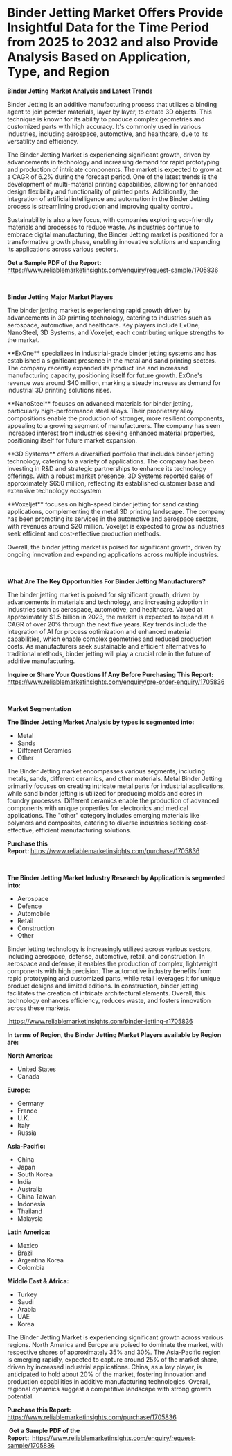 <p><h1>Binder Jetting Market Offers Provide Insightful Data for the Time Period from 2025 to 2032 and also Provide Analysis Based on Application, Type, and Region</h1></p><p><strong>Binder Jetting Market Analysis and Latest Trends</strong></p>
<p><p>Binder Jetting is an additive manufacturing process that utilizes a binding agent to join powder materials, layer by layer, to create 3D objects. This technique is known for its ability to produce complex geometries and customized parts with high accuracy. It's commonly used in various industries, including aerospace, automotive, and healthcare, due to its versatility and efficiency.</p><p>The Binder Jetting Market is experiencing significant growth, driven by advancements in technology and increasing demand for rapid prototyping and production of intricate components. The market is expected to grow at a CAGR of 6.2% during the forecast period. One of the latest trends is the development of multi-material printing capabilities, allowing for enhanced design flexibility and functionality of printed parts. Additionally, the integration of artificial intelligence and automation in the Binder Jetting process is streamlining production and improving quality control.</p><p>Sustainability is also a key focus, with companies exploring eco-friendly materials and processes to reduce waste. As industries continue to embrace digital manufacturing, the Binder Jetting market is positioned for a transformative growth phase, enabling innovative solutions and expanding its applications across various sectors.</p></p>
<p><strong>Get a Sample PDF of the Report:&nbsp;</strong> <a href="https://www.reliablemarketinsights.com/enquiry/request-sample/1705836?utm_campaign=2735&utm_medium=2&utm_source=Github&utm_content=ia&utm_term=19042025&utm_id=binder-jetting">https://www.reliablemarketinsights.com/enquiry/request-sample/1705836</a></p>
<p>&nbsp;</p>
<p><strong>Binder Jetting Major Market Players</strong></p>
<p><p>The binder jetting market is experiencing rapid growth driven by advancements in 3D printing technology, catering to industries such as aerospace, automotive, and healthcare. Key players include ExOne, NanoSteel, 3D Systems, and Voxeljet, each contributing unique strengths to the market.</p><p>**ExOne** specializes in industrial-grade binder jetting systems and has established a significant presence in the metal and sand printing sectors. The company recently expanded its product line and increased manufacturing capacity, positioning itself for future growth. ExOne's revenue was around $40 million, marking a steady increase as demand for industrial 3D printing solutions rises.</p><p>**NanoSteel** focuses on advanced materials for binder jetting, particularly high-performance steel alloys. Their proprietary alloy compositions enable the production of stronger, more resilient components, appealing to a growing segment of manufacturers. The company has seen increased interest from industries seeking enhanced material properties, positioning itself for future market expansion.</p><p>**3D Systems** offers a diversified portfolio that includes binder jetting technology, catering to a variety of applications. The company has been investing in R&D and strategic partnerships to enhance its technology offerings. With a robust market presence, 3D Systems reported sales of approximately $650 million, reflecting its established customer base and extensive technology ecosystem.</p><p>**Voxeljet** focuses on high-speed binder jetting for sand casting applications, complementing the metal 3D printing landscape. The company has been promoting its services in the automotive and aerospace sectors, with revenues around $20 million. Voxeljet is expected to grow as industries seek efficient and cost-effective production methods.</p><p>Overall, the binder jetting market is poised for significant growth, driven by ongoing innovation and expanding applications across multiple industries.</p></p>
<p>&nbsp;</p>
<p><strong>What Are The Key Opportunities For Binder Jetting Manufacturers?</strong></p>
<p><p>The binder jetting market is poised for significant growth, driven by advancements in materials and technology, and increasing adoption in industries such as aerospace, automotive, and healthcare. Valued at approximately $1.5 billion in 2023, the market is expected to expand at a CAGR of over 20% through the next five years. Key trends include the integration of AI for process optimization and enhanced material capabilities, which enable complex geometries and reduced production costs. As manufacturers seek sustainable and efficient alternatives to traditional methods, binder jetting will play a crucial role in the future of additive manufacturing.</p></p>
<p><strong>Inquire or Share Your Questions If Any Before Purchasing This Report:</strong> <a href="https://www.reliablemarketinsights.com/enquiry/pre-order-enquiry/1705836?utm_campaign=2735&utm_medium=2&utm_source=Github&utm_content=ia&utm_term=19042025&utm_id=binder-jetting">https://www.reliablemarketinsights.com/enquiry/pre-order-enquiry/1705836</a></p>
<p>&nbsp;</p>
<p><strong>Market Segmentation</strong></p>
<p><strong>The Binder Jetting Market Analysis by types is segmented into:</strong></p>
<p><ul><li>Metal</li><li>Sands</li><li>Different Ceramics</li><li>Other</li></ul></p>
<p><p>The Binder Jetting market encompasses various segments, including metals, sands, different ceramics, and other materials. Metal Binder Jetting primarily focuses on creating intricate metal parts for industrial applications, while sand binder jetting is utilized for producing molds and cores in foundry processes. Different ceramics enable the production of advanced components with unique properties for electronics and medical applications. The "other" category includes emerging materials like polymers and composites, catering to diverse industries seeking cost-effective, efficient manufacturing solutions.</p></p>
<p><strong>Purchase this Report:&nbsp;</strong><a href="https://www.reliablemarketinsights.com/purchase/1705836?utm_campaign=2735&utm_medium=2&utm_source=Github&utm_content=ia&utm_term=19042025&utm_id=binder-jetting">https://www.reliablemarketinsights.com/purchase/1705836</a></p>
<p>&nbsp;</p>
<p><strong>The Binder Jetting Market Industry Research by Application is segmented into:</strong></p>
<p><ul><li>Aerospace</li><li>Defence</li><li>Automobile</li><li>Retail</li><li>Construction</li><li>Other</li></ul></p>
<p><p>Binder jetting technology is increasingly utilized across various sectors, including aerospace, defense, automotive, retail, and construction. In aerospace and defense, it enables the production of complex, lightweight components with high precision. The automotive industry benefits from rapid prototyping and customized parts, while retail leverages it for unique product designs and limited editions. In construction, binder jetting facilitates the creation of intricate architectural elements. Overall, this technology enhances efficiency, reduces waste, and fosters innovation across these markets.</p></p>
<p><a href="https://www.reliablemarketinsights.com/binder-jetting-r1705836?utm_campaign=2735&utm_medium=2&utm_source=Github&utm_content=ia&utm_term=19042025&utm_id=binder-jetting">&nbsp;https://www.reliablemarketinsights.com/binder-jetting-r1705836</a></p>
<p><strong>In terms of Region, the Binder Jetting Market Players available by Region are:</strong></p>
<p>
    <p> <strong> North America: </strong>
        <ul>
            <li>United States</li>
            <li>Canada</li>
        </ul>
        </p> 
    <p> <strong> Europe: </strong>
        <ul>
            <li>Germany</li>
            <li>France</li>
            <li>U.K.</li>
            <li>Italy</li>
            <li>Russia</li>
        </ul>
        </p> 
    <p> <strong> Asia-Pacific: </strong>
        <ul>
            <li>China</li>
            <li>Japan</li>
            <li>South Korea</li>
            <li>India</li>
            <li>Australia</li>
            <li>China Taiwan</li>
            <li>Indonesia</li>
            <li>Thailand</li>
            <li>Malaysia</li>
        </ul>
        </p> 
    <p> <strong> Latin America: </strong>
        <ul>
            <li>Mexico</li>
            <li>Brazil</li>
            <li>Argentina Korea</li>
            <li>Colombia</li>
        </ul>
        </p> 
    <p> <strong> Middle East & Africa: </strong>
        <ul>
            <li>Turkey</li>
            <li>Saudi</li>
            <li>Arabia</li>
            <li>UAE</li>
            <li>Korea</li>
        </ul>
    </p>
    </p>
<p><p>The Binder Jetting Market is experiencing significant growth across various regions. North America and Europe are poised to dominate the market, with respective shares of approximately 35% and 30%. The Asia-Pacific region is emerging rapidly, expected to capture around 25% of the market share, driven by increased industrial applications. China, as a key player, is anticipated to hold about 20% of the market, fostering innovation and production capabilities in additive manufacturing technologies. Overall, regional dynamics suggest a competitive landscape with strong growth potential.</p></p>
<p><strong>Purchase this Report: </strong><a href="https://www.reliablemarketinsights.com/purchase/1705836?utm_campaign=2735&utm_medium=2&utm_source=Github&utm_content=ia&utm_term=19042025&utm_id=binder-jetting">https://www.reliablemarketinsights.com/purchase/1705836</a></p>
<p>&nbsp;<strong>Get a Sample PDF of the Report:&nbsp;&nbsp;</strong><a href="https://www.reliablemarketinsights.com/enquiry/request-sample/1705836?utm_campaign=2735&utm_medium=2&utm_source=Github&utm_content=ia&utm_term=19042025&utm_id=binder-jetting">https://www.reliablemarketinsights.com/enquiry/request-sample/1705836</a></p>
<p><strong></strong></p>
<p><p></p><p></p><p></p></p>